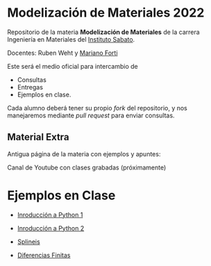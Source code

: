# Modelización de Materiales 2022

Repositorio de la materia __Modelización de Materiales__ de la carrera Ingeniería en Materiales del [Instituto Sabato](https://www.isabato.edu.ar/). 

Docentes: Ruben Weht y [Mariano Forti](https://github.com/mdforti)

Este será el medio oficial para intercambio de 

- Consultas
- Entregas 
- Ejemplos en clase.

Cada alumno deberá tener su propio _fork_ del repositorio, y nos manejaremos mediante _pull request_ para enviar consultas. 

## Material Extra

Antigua página de la materia con ejemplos y apuntes: [](https://modelizacion-de-materiales.github.io/)

Canal de Youtube con clases grabadas  (próximamente)

# Ejemplos en Clase

- [Inroducción a Python 1](EjemplosEnClase/IntroduccionPython2022.ipynb)
- [Inroducción a Python 2](EjemplosEnClase/MasElementosPython.ipynb)

- [Splineis](Consultas/Fernando/Guia0/EjercicioSpline.ipynb)

- [Diferencias Finitas](EjemplosEnClase/Guia1/Ejercicio1.ipynb)

